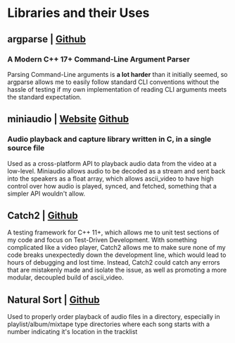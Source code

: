 
# Libraries and their Uses

## argparse | [Github](https://github.com/p-ranav/argparse)

### A Modern C++ 17+ Command-Line Argument Parser

Parsing Command-Line arguments is **a lot harder** than it initially seemed, so argparse allows me to easily follow standard CLI conventions
without the hassle of testing if my own implementation of reading CLI arguments meets the standard expectation.

## miniaudio | [Website](https://miniaud.io/) [Github](https://github.com/mackron/miniaudio)

### Audio playback and capture library written in C, in a single source file

Used as a cross-platform API to playback audio data from the video at a low-level. Miniaudio allows audio to be decoded as a stream and
sent back into the speakers as a float array, which allows ascii_video to have high control over how audio is played, synced, and fetched, something that a simpler API wouldn't allow.

## Catch2 | [Github](https://github.com/catchorg/Catch2)

A testing framework for C++ 11+, which allows me to unit test sections of my code and focus on Test-Driven Development. With something complicated like a video player, Catch2 allows me to make sure none of my code breaks unexpectedly down the development line, which would lead to hours of debugging and lost time. Instead, Catch2 could catch any errors that are mistakenly made and isolate the issue, as well as promoting a more modular, decoupled build of ascii_video.

## Natural Sort | [Github](https://github.com/scopeInfinity/NaturalSort)

Used to properly order playback of audio files in a directory, especially in playlist/album/mixtape
type directories where each song starts with a number indicating it's location in
the tracklist
